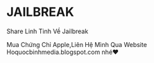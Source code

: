 # JAILBREAK
Share Linh Tinh Về Jailbreak

Mua Chứng Chỉ Apple,Liên Hệ Mình Qua Website Hoquocbinhmedia.blogspot.com nhé❤️
